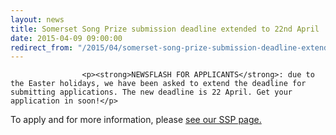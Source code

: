 ```yaml
---
layout: news
title: Somerset Song Prize submission deadline extended to 22nd April
date: 2015-04-09 09:00:00
redirect_from: "/2015/04/somerset-song-prize-submission-deadline-extended-to-22nd-april/"
---
```

<section>

                    
                    <p><strong>NEWSFLASH FOR APPLICANTS</strong>: due to the Easter holidays, we have been asked to extend the deadline for submitting applications. The new deadline is 22 April. Get your application in soon!</p>
<p>To apply and for more information, please <a href="http://www.tauntonfestival.org.uk/events/music-festival/somerset-song-prize/" title="Somerset Song Prize">see our SSP page.</a></p>

                
</section>
